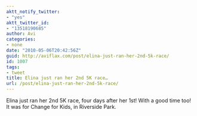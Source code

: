 ```yaml
---
aktt_notify_twitter:
- "yes"
aktt_twitter_id:
- "13518190685"
author: Avi
categories:
- none
date: "2010-05-06T20:42:56Z"
guid: http://aviflax.com/post/elina-just-ran-her-2nd-5k-race/
id: 1007
tags:
- tweet
title: Elina just ran her 2nd 5K race…
url: /post/elina-just-ran-her-2nd-5k-race/
---
```

Elina just ran her 2nd 5K race, four days after her 1st! With a good time too! It was for Change for Kids, in Riverside Park.